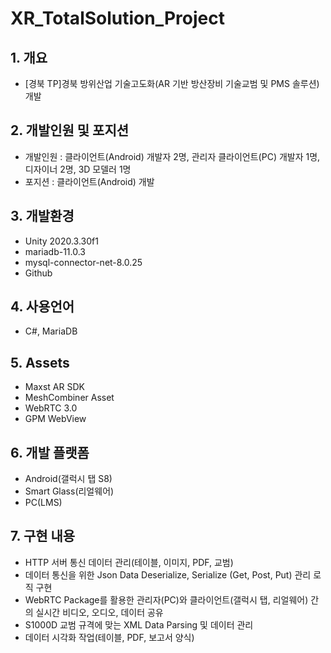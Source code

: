 # XR_TotalSolution_Project
## 1. 개요
* [경북 TP]경북 방위산업 기술고도화(AR 기반 방산장비 기술교범 및 PMS 솔루션) 개발
## 2. 개발인원 및 포지션
+ 개발인원 : 클라이언트(Android) 개발자 2명, 관리자 클라이언트(PC) 개발자 1명, 디자이너 2명, 3D 모델러 1명
+ 포지션 : 클라이언트(Android) 개발
## 3. 개발환경
+ Unity 2020.3.30f1
+ mariadb-11.0.3
+ mysql-connector-net-8.0.25
+ Github
## 4. 사용언어 
+ C#, MariaDB
## 5. Assets 
+ Maxst AR SDK
+ MeshCombiner Asset
+ WebRTC 3.0
+ GPM WebView
## 6. 개발 플랫폼
+ Android(갤럭시 탭 S8)
+ Smart Glass(리얼웨어)
+ PC(LMS)
## 7. 구현 내용
+ HTTP 서버 통신 데이터 관리(테이블, 이미지, PDF, 교범)
+ 데이터 통신을 위한 Json Data Deserialize, Serialize (Get, Post, Put) 관리 로직 구현
+ WebRTC Package를 활용한 관리자(PC)와 클라이언트(갤럭시 탭, 리얼웨어) 간의 실시간 비디오, 오디오, 데이터 공유
+ S1000D 교범 규격에 맞는 XML Data Parsing 및 데이터 관리
+ 데이터 시각화 작업(테이블, PDF, 보고서 양식)







